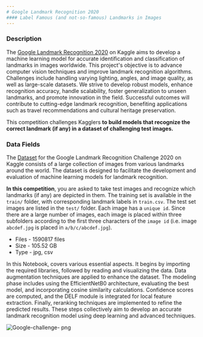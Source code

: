 ```yaml
---
# Google Landmark Recognition 2020
#### Label Famous (and not-so-famous) Landmarks in Images
---
```


### **Description**

The [Google Landmark Recognition 2020](https://www.kaggle.com/competitions/landmark-recognition-2020/overview) on Kaggle aims to develop a machine learning model for accurate identification and classification of landmarks in images worldwide. This project's objective is to advance computer vision techniques and improve landmark recognition algorithms. Challenges include handling varying lighting, angles, and image quality, as well as large-scale datasets. We strive to develop robust models, enhance recognition accuracy, handle scalability, foster generalization to unseen landmarks, and promote innovation in the field. Successful outcomes will contribute to cutting-edge landmark recognition, benefiting applications such as travel recommendations and cultural heritage preservation.

This competition challenges Kagglers **to build models that recognize the correct landmark (if any) in a dataset of challenging test images.**


### Data Fields

The [Dataset](https://www.kaggle.com/competitions/landmark-recognition-2020/data) for the Google Landmark Recognition Challenge 2020 on Kaggle consists of a large collection of images from various landmarks around the world. The dataset is designed to facilitate the development and evaluation of machine learning models for landmark recognition.

**In this competition**, you are asked to take test images and recognize which landmarks (if any) are depicted in them. The training set is available in the `train/` folder, with corresponding landmark labels in `train.csv`. The test set images are listed in the `test/` folder. Each image has a `unique id`. Since there are a large number of images, each image is placed within three subfolders according to the first three characters of the `image id` (i.e. image `abcdef.jpg` is placed in `a/b/c/abcdef.jpg`).
- Files - 1590817 files
- Size - 105.52 GB
- Type - jpg, csv

In this Notebook, covers various essential aspects. It begins by importing the required libraries, followed by reading and visualizing the data. Data augmentation techniques are applied to enhance the dataset. The modeling phase includes using the EfficientNetB0 architecture, evaluating the best model, and incorporating cosine similarity calculations. Confidence scores are computed, and the DELF module is integrated for local feature extraction. Finally, reranking techniques are implemented to refine the predicted results. These steps collectively aim to develop an accurate landmark recognition model using deep learning and advanced techniques.

![Google-challenge- png](https://github.com/LavanyaMuthuraman/Google-Landmark-Recognition-2020/assets/109660074/f7c8c093-d961-4087-bb88-d6dbe5a3157a)
